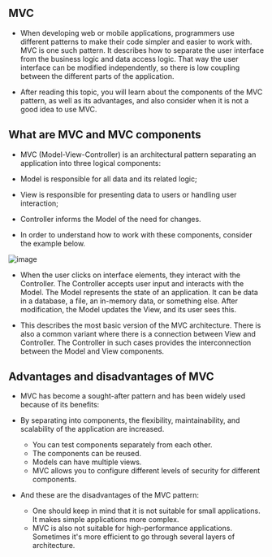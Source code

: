 ## MVC
- When developing web or mobile applications, programmers use different patterns to make their code simpler and easier to work with. MVC is one such pattern. It describes how to separate the user interface from the business logic and data access logic. That way the user interface can be modified independently, so there is low coupling between the different parts of the application.

- After reading this topic, you will learn about the components of the MVC pattern, as well as its advantages, and also consider when it is not a good idea to use MVC.

## What are MVC and MVC components
- MVC (Model-View-Controller) is an architectural pattern separating an application into three logical components:
 - Model is responsible for all data and its related logic;
 - View is responsible for presenting data to users or handling user interaction;
 - Controller informs the Model of the need for changes.

- In order to understand how to work with these components, consider the example below.

![image](https://user-images.githubusercontent.com/92832451/187682131-23fd2d36-44ba-4fbe-bbd6-5a13d8240931.png)


- When the user clicks on interface elements, they interact with the Controller. The Controller accepts user input and interacts with the Model. The Model represents the state of an application. It can be data in a database, a file, an in-memory data, or something else. After modification, the Model updates the View, and its user sees this.

- This describes the most basic version of the MVC architecture. There is also a common variant where there is a connection between View and Controller. The Controller in such cases provides the interconnection between the Model and View components.

## Advantages and disadvantages of MVC
- MVC has become a sought-after pattern and has been widely used because of its benefits:
- By separating into components, the flexibility, maintainability, and scalability of the application are increased.
  - You can test components separately from each other.
  - The components can be reused.
  - Models can have multiple views.
  - MVC allows you to configure different levels of security for different components.

- And these are the disadvantages of the MVC pattern:
  - One should keep in mind that it is not suitable for small applications. It makes simple applications more complex.
  - MVC is also not suitable for high-performance applications. Sometimes it's more efficient to go through several layers of architecture.
